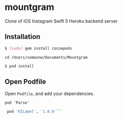 # mountgram
Clone of iOS Instagram Swift 5 Heroku backend server

## Installation

```bash
$ [sudo] gem install cocoapods
```

`cd /Users/someone/Documents/Mountgram`

```bash
$ pod install
```
## Open Podfile
Open `Podfile`, and add your dependencies.

`pod 'Parse'`
```bash
 pod 'KILabel', '1.0.0'```
